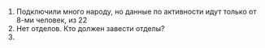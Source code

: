 1. Подключили много народу, но данные по активности идут только от 8-ми человек, из 22
2. Нет отделов. Кто должен завести отделы?
3. 
